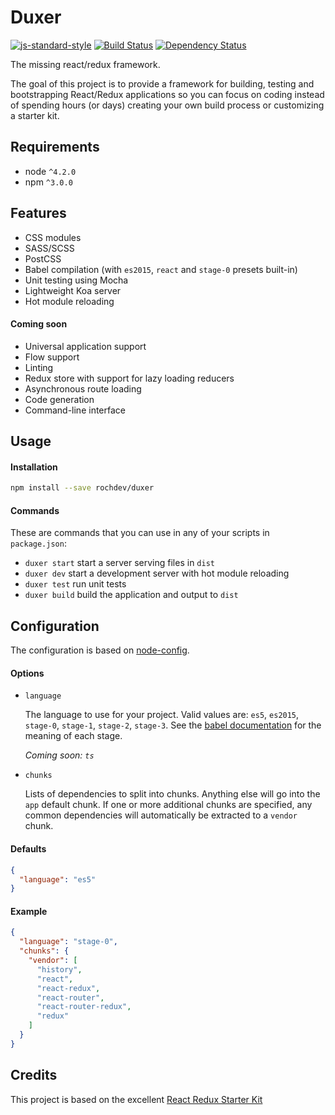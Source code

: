 # Duxer

[![js-standard-style](https://img.shields.io/badge/code%20style-standard-brightgreen.svg)](http://standardjs.com/)
[![Build Status](https://travis-ci.org/rochdev/duxer.svg?branch=master)](https://travis-ci.org/rochdev/duxer)
[![Dependency Status](https://gemnasium.com/badges/github.com/rochdev/duxer.svg)](https://gemnasium.com/github.com/rochdev/duxer)

The missing react/redux framework.

The goal of this project is to provide a framework for building, testing and bootstrapping React/Redux applications so
you can focus on coding instead of spending hours (or days) creating your own build process or customizing a starter
kit.

## Requirements

* node `^4.2.0`
* npm `^3.0.0`

## Features

* CSS modules
* SASS/SCSS
* PostCSS
* Babel compilation (with `es2015`, `react` and `stage-0` presets built-in)
* Unit testing using Mocha
* Lightweight Koa server
* Hot module reloading

#### Coming soon

* Universal application support
* Flow support
* Linting
* Redux store with support for lazy loading reducers
* Asynchronous route loading
* Code generation
* Command-line interface

## Usage

#### Installation

```bash
npm install --save rochdev/duxer
```

#### Commands

These are commands that you can use in any of your scripts in `package.json`:

* `duxer start` start a server serving files in `dist`
* `duxer dev` start a development server with hot module reloading
* `duxer test` run unit tests
* `duxer build` build the application and output to `dist`

## Configuration

The configuration is based on [node-config](https://github.com/lorenwest/node-config).

#### Options

* `language`

  The language to use for your project. Valid values are: `es5`, `es2015`, `stage-0`, `stage-1`, `stage-2`, `stage-3`.
  See the [babel documentation](https://babeljs.io/docs/plugins/) for the meaning of each stage.

  *Coming soon: `ts`*

* `chunks`

  Lists of dependencies to split into chunks. Anything else will go into the `app` default chunk.
  If one or more additional chunks are specified, any common dependencies will automatically be extracted to a `vendor`
  chunk.

#### Defaults

```json
{
  "language": "es5"
}
```

#### Example

```json
{
  "language": "stage-0",
  "chunks": {
    "vendor": [
      "history",
      "react",
      "react-redux",
      "react-router",
      "react-router-redux",
      "redux"
    ]
  }
}
```

## Credits

This project is based on the excellent [React Redux Starter Kit](https://github.com/davezuko/react-redux-starter-kit)

